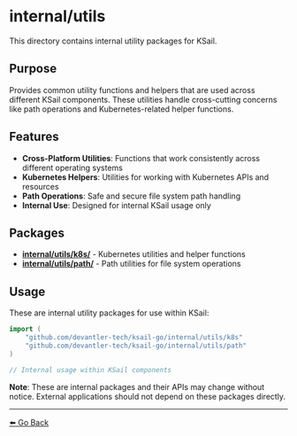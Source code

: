 # internal/utils

This directory contains internal utility packages for KSail.

## Purpose

Provides common utility functions and helpers that are used across different KSail components. These utilities handle cross-cutting concerns like path operations and Kubernetes-related helper functions.

## Features

- **Cross-Platform Utilities**: Functions that work consistently across different operating systems
- **Kubernetes Helpers**: Utilities for working with Kubernetes APIs and resources
- **Path Operations**: Safe and secure file system path handling
- **Internal Use**: Designed for internal KSail usage only

## Packages

- **[internal/utils/k8s/](./k8s/README.md)** - Kubernetes utilities and helper functions
- **[internal/utils/path/](./path/README.md)** - Path utilities for file system operations

## Usage

These are internal utility packages for use within KSail:

```go
import (
    "github.com/devantler-tech/ksail-go/internal/utils/k8s"
    "github.com/devantler-tech/ksail-go/internal/utils/path"
)

// Internal usage within KSail components
```

**Note**: These are internal packages and their APIs may change without notice. External applications should not depend on these packages directly.

---

[⬅️ Go Back](../README.md)
